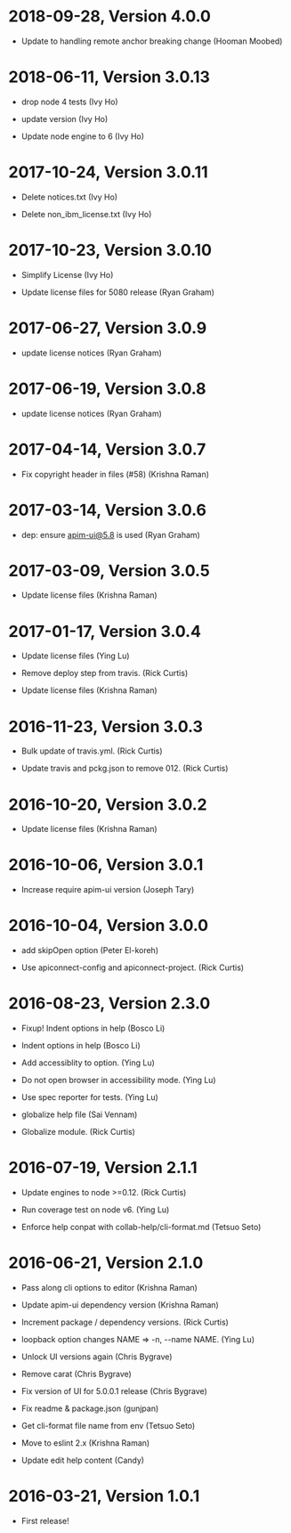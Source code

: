 

2018-09-28, Version 4.0.0
=========================

 * Update to handling  remote anchor breaking change (Hooman Moobed)


2018-06-11, Version 3.0.13
==========================

 * drop node 4 tests (Ivy Ho)

 * update version (Ivy Ho)

 * Update node engine to 6 (Ivy Ho)


2017-10-24, Version 3.0.11
==========================

 * Delete notices.txt (Ivy Ho)

 * Delete non_ibm_license.txt (Ivy Ho)


2017-10-23, Version 3.0.10
==========================

 * Simplify License (Ivy Ho)

 * Update license files for 5080 release (Ryan Graham)


2017-06-27, Version 3.0.9
=========================

 * update license notices (Ryan Graham)


2017-06-19, Version 3.0.8
=========================

 * update license notices (Ryan Graham)


2017-04-14, Version 3.0.7
=========================

 * Fix copyright header in files (#58) (Krishna Raman)


2017-03-14, Version 3.0.6
=========================

 * dep: ensure apim-ui@5.8 is used (Ryan Graham)


2017-03-09, Version 3.0.5
=========================

 * Update license files (Krishna Raman)


2017-01-17, Version 3.0.4
=========================

 * Update license files (Ying Lu)

 * Remove deploy step from travis. (Rick Curtis)

 * Update license files (Krishna Raman)


2016-11-23, Version 3.0.3
=========================

 * Bulk update of travis.yml. (Rick Curtis)

 * Update travis and pckg.json to remove 012. (Rick Curtis)


2016-10-20, Version 3.0.2
=========================

 * Update license files (Krishna Raman)


2016-10-06, Version 3.0.1
=========================

 * Increase require apim-ui version (Joseph Tary)


2016-10-04, Version 3.0.0
=========================

 * add skipOpen option (Peter El-koreh)

 * Use apiconnect-config and apiconnect-project. (Rick Curtis)


2016-08-23, Version 2.3.0
=========================

 * Fixup! Indent options in help (Bosco Li)

 * Indent options in help (Bosco Li)

 * Add accessiblity to option. (Ying Lu)

 * Do not open browser in accessibility mode. (Ying Lu)

 * Use spec reporter for tests. (Ying Lu)

 * globalize help file (Sai Vennam)

 * Globalize module. (Rick Curtis)


2016-07-19, Version 2.1.1
=========================

 * Update engines to node >=0.12. (Rick Curtis)

 * Run coverage test on node v6. (Ying Lu)

 * Enforce help conpat with collab-help/cli-format.md (Tetsuo Seto)


2016-06-21, Version 2.1.0
=========================

 * Pass along cli options to editor (Krishna Raman)

 * Update apim-ui dependency version (Krishna Raman)

 * Increment package / dependency versions. (Rick Curtis)

 * loopback option changes NAME => -n, --name NAME. (Ying Lu)

 * Unlock UI versions again (Chris Bygrave)

 * Remove carat (Chris Bygrave)

 * Fix version of UI for 5.0.0.1 release (Chris Bygrave)

 * Fix readme & package.json (gunjpan)

 * Get cli-format file name from env (Tetsuo Seto)

 * Move to eslint 2.x (Krishna Raman)

 * Update edit help content (Candy)


2016-03-21, Version 1.0.1
=========================

 * First release!
